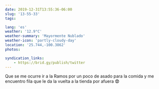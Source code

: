 ```yaml
---
date: 2019-12-31T13:55:36-06:00
slug: '13-55-33'
tags:

lang: 'es'
weather: '12.9°C'
weather-summary: 'Mayormente Nublado'
weather-icon: 'partly-cloudy-day'
location: '25.744,-100.3862'
photos:

syndication_links:
    - https://brid.gy/publish/twitter
---
```

Que se me ocurre ir a la Ramos por un poco de asado para la comida y me encuentro fila que le da la vuelta a la tienda por afuera 😨